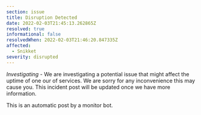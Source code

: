 ```yaml
---
section: issue
title: Disruption Detected
date: 2022-02-03T21:45:13.262865Z
resolved: true
informational: false
resolvedWhen: 2022-02-03T21:46:20.847335Z
affected:
  - Snikket
severity: disrupted
---
```

*Investigating* - We are investigating a potential issue that might affect the uptime of one our of services. We are sorry for any inconvenience this may cause you. This incident post will be updated once we have more information.

This is an automatic post by a monitor bot.
        